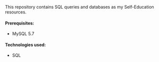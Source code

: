 ﻿This repository contains SQL queries and databases as my Self-Education resources.

#### Prerequisites:
- MySQL 5.7

#### Technologies used:
- SQL
